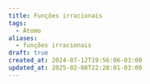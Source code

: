 ```yaml
---
title: Funções irracionais
tags:
  - Átomo
aliases:
  - funções irracionais
draft: true
created_at: 2024-07-12T19:56:06-03:00
updated_at: 2025-02-08T22:28:01-03:00
---
```


